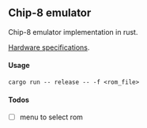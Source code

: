 ## Chip-8 emulator

Chip-8 emulator implementation in rust.

[Hardware specifications](http://devernay.free.fr/hacks/chip8/C8TECH10.HTM#3.1).

#### Usage

```shell script
cargo run -- release -- -f <rom_file>
```

#### Todos

- [ ] menu to select rom